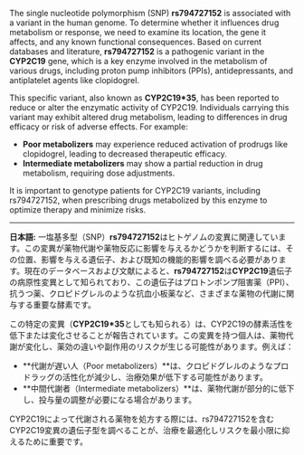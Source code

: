The single nucleotide polymorphism (SNP) **rs794727152** is associated with a variant in the human genome. To determine whether it influences drug metabolism or response, we need to examine its location, the gene it affects, and any known functional consequences. Based on current databases and literature, **rs794727152** is a pathogenic variant in the **CYP2C19** gene, which is a key enzyme involved in the metabolism of various drugs, including proton pump inhibitors (PPIs), antidepressants, and antiplatelet agents like clopidogrel.

This specific variant, also known as **CYP2C19*35**, has been reported to reduce or alter the enzymatic activity of CYP2C19. Individuals carrying this variant may exhibit altered drug metabolism, leading to differences in drug efficacy or risk of adverse effects. For example:
- **Poor metabolizers** may experience reduced activation of prodrugs like clopidogrel, leading to decreased therapeutic efficacy.
- **Intermediate metabolizers** may show a partial reduction in drug metabolism, requiring dose adjustments.

It is important to genotype patients for CYP2C19 variants, including rs794727152, when prescribing drugs metabolized by this enzyme to optimize therapy and minimize risks.

---

**日本語:**
一塩基多型（SNP）**rs794727152**はヒトゲノムの変異に関連しています。この変異が薬物代謝や薬物反応に影響を与えるかどうかを判断するには、その位置、影響を与える遺伝子、および既知の機能的影響を調べる必要があります。現在のデータベースおよび文献によると、**rs794727152**は**CYP2C19**遺伝子の病原性変異として知られており、この遺伝子はプロトンポンプ阻害薬（PPI）、抗うつ薬、クロピドグレルのような抗血小板薬など、さまざまな薬物の代謝に関与する重要な酵素です。

この特定の変異（**CYP2C19*35**としても知られる）は、CYP2C19の酵素活性を低下または変化させることが報告されています。この変異を持つ個人は、薬物代謝が変化し、薬効の違いや副作用のリスクが生じる可能性があります。例えば：
- **代謝が遅い人（Poor metabolizers）**は、クロピドグレルのようなプロドラッグの活性化が減少し、治療効果が低下する可能性があります。
- **中間代謝者（Intermediate metabolizers）**は、薬物代謝が部分的に低下し、投与量の調整が必要になる場合があります。

CYP2C19によって代謝される薬物を処方する際には、rs794727152を含むCYP2C19変異の遺伝子型を調べることが、治療を最適化しリスクを最小限に抑えるために重要です。